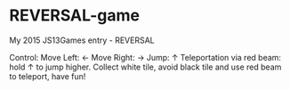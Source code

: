 # REVERSAL-game
My 2015 JS13Games entry - REVERSAL


Control: Move Left: ← Move Right: → Jump: ↑ Teleportation via red beam: hold ↑ to jump higher. Collect white tile, avoid black tile and use red beam to teleport, have fun!
